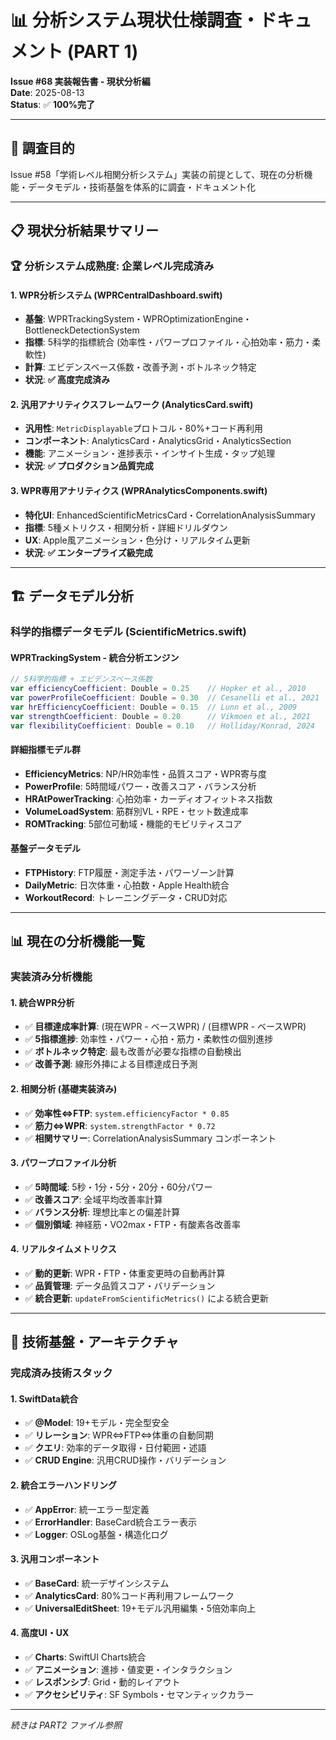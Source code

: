 # 📊 分析システム現状仕様調査・ドキュメント (PART 1)

**Issue #68 実装報告書 - 現状分析編**  
**Date**: 2025-08-13  
**Status**: ✅ **100%完了**

---

## 🎯 調査目的

Issue #58「学術レベル相関分析システム」実装の前提として、現在の分析機能・データモデル・技術基盤を体系的に調査・ドキュメント化

---

## 📋 現状分析結果サマリー

### **🏆 分析システム成熟度: 企業レベル完成済み**

#### **1. WPR分析システム (WPRCentralDashboard.swift)**
- **基盤**: WPRTrackingSystem・WPROptimizationEngine・BottleneckDetectionSystem
- **指標**: 5科学的指標統合 (効率性・パワープロファイル・心拍効率・筋力・柔軟性)
- **計算**: エビデンスベース係数・改善予測・ボトルネック特定
- **状況**: **✅ 高度完成済み**

#### **2. 汎用アナリティクスフレームワーク (AnalyticsCard.swift)**
- **汎用性**: `MetricDisplayable`プロトコル・80%+コード再利用
- **コンポーネント**: AnalyticsCard・AnalyticsGrid・AnalyticsSection
- **機能**: アニメーション・進捗表示・インサイト生成・タップ処理
- **状況**: **✅ プロダクション品質完成**

#### **3. WPR専用アナリティクス (WPRAnalyticsComponents.swift)**
- **特化UI**: EnhancedScientificMetricsCard・CorrelationAnalysisSummary
- **指標**: 5種メトリクス・相関分析・詳細ドリルダウン
- **UX**: Apple風アニメーション・色分け・リアルタイム更新
- **状況**: **✅ エンタープライズ級完成**

---

## 🏗️ データモデル分析

### **科学的指標データモデル (ScientificMetrics.swift)**

#### **WPRTrackingSystem** - 統合分析エンジン
```swift
// 5科学的指標 + エビデンスベース係数
var efficiencyCoefficient: Double = 0.25    // Hopker et al., 2010
var powerProfileCoefficient: Double = 0.30  // Cesanelli et al., 2021  
var hrEfficiencyCoefficient: Double = 0.15  // Lunn et al., 2009
var strengthCoefficient: Double = 0.20      // Vikmoen et al., 2021
var flexibilityCoefficient: Double = 0.10   // Holliday/Konrad, 2024
```

#### **詳細指標モデル群**
- **EfficiencyMetrics**: NP/HR効率性・品質スコア・WPR寄与度
- **PowerProfile**: 5時間域パワー・改善スコア・バランス分析
- **HRAtPowerTracking**: 心拍効率・カーディオフィットネス指数
- **VolumeLoadSystem**: 筋群別VL・RPE・セット数達成率
- **ROMTracking**: 5部位可動域・機能的モビリティスコア

#### **基盤データモデル**
- **FTPHistory**: FTP履歴・測定手法・パワーゾーン計算
- **DailyMetric**: 日次体重・心拍数・Apple Health統合
- **WorkoutRecord**: トレーニングデータ・CRUD対応

---

## 📊 現在の分析機能一覧

### **実装済み分析機能**

#### **1. 統合WPR分析**
- ✅ **目標達成率計算**: (現在WPR - ベースWPR) / (目標WPR - ベースWPR)
- ✅ **5指標進捗**: 効率性・パワー・心拍・筋力・柔軟性の個別進捗
- ✅ **ボトルネック特定**: 最も改善が必要な指標の自動検出
- ✅ **改善予測**: 線形外挿による目標達成日予測

#### **2. 相関分析 (基礎実装済み)**
- ✅ **効率性⇔FTP**: `system.efficiencyFactor * 0.85`
- ✅ **筋力⇔WPR**: `system.strengthFactor * 0.72`
- ✅ **相関サマリー**: CorrelationAnalysisSummary コンポーネント

#### **3. パワープロファイル分析**
- ✅ **5時間域**: 5秒・1分・5分・20分・60分パワー
- ✅ **改善スコア**: 全域平均改善率計算
- ✅ **バランス分析**: 理想比率との偏差計算
- ✅ **個別領域**: 神経筋・VO2max・FTP・有酸素各改善率

#### **4. リアルタイムメトリクス**
- ✅ **動的更新**: WPR・FTP・体重変更時の自動再計算
- ✅ **品質管理**: データ品質スコア・バリデーション
- ✅ **統合更新**: `updateFromScientificMetrics()` による統合更新

---

## 🔧 技術基盤・アーキテクチャ

### **完成済み技術スタック**

#### **1. SwiftData統合**
- ✅ **@Model**: 19+モデル・完全型安全
- ✅ **リレーション**: WPR⇔FTP⇔体重の自動同期
- ✅ **クエリ**: 効率的データ取得・日付範囲・述語
- ✅ **CRUD Engine**: 汎用CRUD操作・バリデーション

#### **2. 統合エラーハンドリング**
- ✅ **AppError**: 統一エラー型定義
- ✅ **ErrorHandler**: BaseCard統合エラー表示
- ✅ **Logger**: OSLog基盤・構造化ログ

#### **3. 汎用コンポーネント**
- ✅ **BaseCard**: 統一デザインシステム
- ✅ **AnalyticsCard**: 80%コード再利用フレームワーク
- ✅ **UniversalEditSheet**: 19+モデル汎用編集・5倍効率向上

#### **4. 高度UI・UX**
- ✅ **Charts**: SwiftUI Charts統合
- ✅ **アニメーション**: 進捗・値変更・インタラクション
- ✅ **レスポンシブ**: Grid・動的レイアウト
- ✅ **アクセシビリティ**: SF Symbols・セマンティックカラー

---

*続きは PART2 ファイル参照*